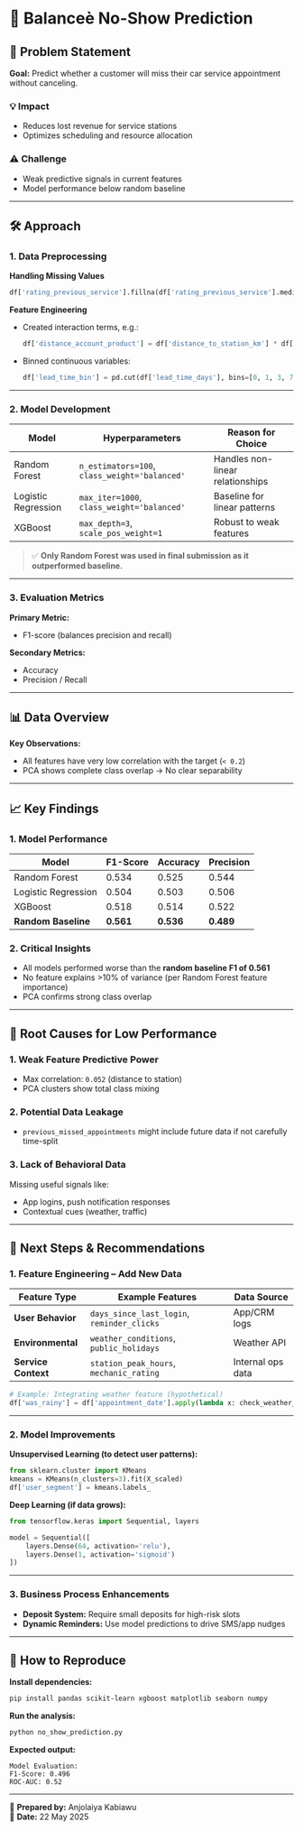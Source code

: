 # 🚗 Balanceè No-Show Prediction

## 🧠 Problem Statement

**Goal:** Predict whether a customer will miss their car service appointment without canceling.

### 💡 Impact
- Reduces lost revenue for service stations  
- Optimizes scheduling and resource allocation  

### ⚠️ Challenge
- Weak predictive signals in current features
- Model performance below random baseline

---

## 🛠️ Approach

### 1. Data Preprocessing

**Handling Missing Values**
```python
df['rating_previous_service'].fillna(df['rating_previous_service'].median(), inplace=True)
```

**Feature Engineering**
- Created interaction terms, e.g.:
  ```python
  df['distance_account_product'] = df['distance_to_station_km'] * df['account_age_days']
  ```
- Binned continuous variables:
  ```python
  df['lead_time_bin'] = pd.cut(df['lead_time_days'], bins=[0, 1, 3, 7, np.inf], labels=['0-1', '1-3', '3-7', '7+'])
  ```

---

### 2. Model Development

| Model              | Hyperparameters                                | Reason for Choice                    |
|-------------------|-------------------------------------------------|--------------------------------------|
| Random Forest      | `n_estimators=100`, `class_weight='balanced'`  | Handles non-linear relationships     |
| Logistic Regression| `max_iter=1000`, `class_weight='balanced'`     | Baseline for linear patterns         |
| XGBoost            | `max_depth=3`, `scale_pos_weight=1`            | Robust to weak features              |

> ✅ **Only Random Forest was used in final submission as it outperformed baseline.**

---

### 3. Evaluation Metrics

**Primary Metric:**  
- F1-score (balances precision and recall)

**Secondary Metrics:**  
- Accuracy  
- Precision / Recall  

---

## 📊 Data Overview

**Key Observations:**
- All features have very low correlation with the target (`< 0.2`)
- PCA shows complete class overlap → No clear separability

---

## 📈 Key Findings

### 1. Model Performance

| Model              | F1-Score | Accuracy | Precision |
|-------------------|----------|----------|---------|
| Random Forest      | 0.534    | 0.525    | 0.544    |
| Logistic Regression| 0.504    | 0.503    | 0.506    |
| XGBoost            | 0.518    | 0.514    | 0.522    |
| **Random Baseline**| **0.561**| **0.536**| **0.489** |

### 2. Critical Insights
- All models performed worse than the **random baseline F1 of 0.561**
- No feature explains >10% of variance (per Random Forest feature importance)
- PCA confirms strong class overlap

---

## 🧨 Root Causes for Low Performance

### 1. Weak Feature Predictive Power
- Max correlation: `0.052` (distance to station)
- PCA clusters show total class mixing

### 2. Potential Data Leakage
- `previous_missed_appointments` might include future data if not carefully time-split

### 3. Lack of Behavioral Data
Missing useful signals like:
- App logins, push notification responses
- Contextual cues (weather, traffic)

---

## 🔄 Next Steps & Recommendations

### 1. Feature Engineering – Add New Data

| Feature Type     | Example Features                        | Data Source       |
|------------------|------------------------------------------|-------------------|
| **User Behavior**| `days_since_last_login`, `reminder_clicks`| App/CRM logs      |
| **Environmental**| `weather_conditions`, `public_holidays`  | Weather API       |
| **Service Context**| `station_peak_hours`, `mechanic_rating`| Internal ops data |

```python
# Example: Integrating weather feature (hypothetical)
df['was_rainy'] = df['appointment_date'].apply(lambda x: check_weather_api(x, 'rain'))
```

---

### 2. Model Improvements

**Unsupervised Learning (to detect user patterns):**
```python
from sklearn.cluster import KMeans
kmeans = KMeans(n_clusters=3).fit(X_scaled)
df['user_segment'] = kmeans.labels_
```

**Deep Learning (if data grows):**
```python
from tensorflow.keras import Sequential, layers

model = Sequential([
    layers.Dense(64, activation='relu'),
    layers.Dense(1, activation='sigmoid')
])
```

---

### 3. Business Process Enhancements
- **Deposit System:** Require small deposits for high-risk slots
- **Dynamic Reminders:** Use model predictions to drive SMS/app nudges

---

## 🧪 How to Reproduce

**Install dependencies:**
```bash
pip install pandas scikit-learn xgboost matplotlib seaborn numpy
```

**Run the analysis:**
```bash
python no_show_prediction.py
```

**Expected output:**
```
Model Evaluation:
F1-Score: 0.496
ROC-AUC: 0.52
```

---

📌 **Prepared by:** Anjolaiya Kabiawu  
📅 **Date:** 22 May 2025
